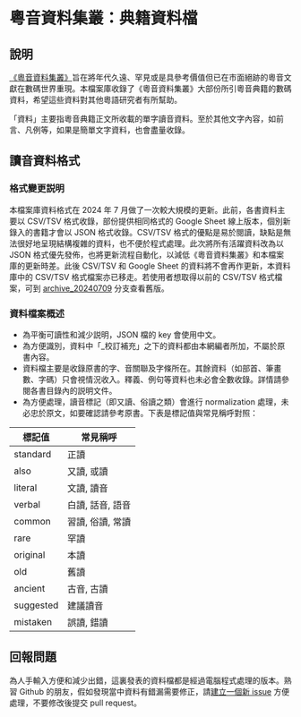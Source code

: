 # 粵音資料集叢：典籍資料檔

## 說明

[《粵音資料集叢》](http://www.jyut.net)旨在將年代久遠、罕見或是具參考價值但已在市面絕跡的粵音文獻在數碼世界重現。本檔案庫收錄了《粵音資料集叢》大部份所引粵音典籍的數碼資料，希望這些資料對其他粵語研究者有所幫助。

「資料」主要指粵音典籍正文所收載的單字讀音資料。至於其他文字內容，如前言、凡例等，如果是簡單文字資料，也會盡量收錄。

## 讀音資料格式

### 格式變更説明

本檔案庫資料格式在 2024 年 7 月做了一次較大規模的更新。此前，各書資料主要以 CSV/TSV 格式收錄，部份提供相同格式的 Google
Sheet 線上版本，個別新錄入的書籍才會以 JSON 格式收錄。CSV/TSV 格式的優點是易於閱讀，缺點是無法很好地呈現結構複雜的資料，也不便於程式處理。此次將所有活躍資料改為以
JSON 格式優先發佈，也將更新流程自動化，以減低《粵音資料集叢》和本檔案庫的更新時差。此後 CSV/TSV 和 Google
Sheet 的資料將不會再作更新，本資料庫中的 CSV/TSV 格式檔案亦已移走。若使用者想取得以前的 CSV/TSV
格式檔案，可到 [archive_20240709](https://github.com/jyutnet/cantonese-books-data/tree/archive_20240709) 分支查看舊版。

### 資料檔案概述

- 為平衡可讀性和減少説明，JSON 檔的 key 會使用中文。
- 為方便識別，資料中「_校訂補充」之下的資料都由本網編者所加，不屬於原書內容。
- 資料檔主要是收錄原書的字、音關聯及字條所在。其餘資料（如部首、筆畫數、字碼）只會視情況收入。釋義、例句等資料也未必會全數收錄。詳情請參閱各書目錄內的説明文件。
- 為方便處理，讀音標記（即又讀、俗讀之類）會進行 normalization 處理，未必忠於原文，如要確認請參考原書。下表是標記值與常見稱呼對照：

| 標記值       | 常見稱呼       |
|-----------|------------|
| standard  | 正讀         |
| also      | 又讀, 或讀     |
| literal   | 文讀, 讀音     |
| verbal    | 白讀, 話音, 語音 |
| common    | 習讀, 俗讀, 常讀 |
| rare      | 罕讀         |
| original  | 本讀         |
| old       | 舊讀         |
| ancient   | 古音, 古讀     |
| suggested | 建議讀音       |
| mistaken  | 誤讀, 錯讀     |

## 回報問題

為人手輸入方便和減少出錯，這裏發表的資料檔都是經過電腦程式處理的版本。熟習 Github 的朋友，假如發現當中資料有錯漏需要修正，請[建立一個新 issue](https://github.com/jyutnet/cantonese-books-data/issues/new) 方便處理，不要修改後提交 pull request。